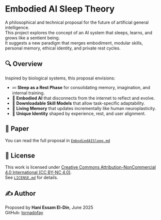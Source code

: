 # Embodied AI Sleep Theory

A philosophical and technical proposal for the future of artificial general intelligence.  
This project explores the concept of an AI system that sleeps, learns, and grows like a sentient being.  
It suggests a new paradigm that merges embodiment, modular skills, personal memory, ethical identity, and private rest cycles.

## 🔍 Overview

Inspired by biological systems, this proposal envisions:

- 💤 **Sleep as a Rest Phase** for consolidating memory, imagination, and internal training.
- 🤖 **Embodied AI** that disconnects from the internet to reflect and evolve.
- 🧩 **Downloadable Skill Models** that allow task-specific adaptability.
- 🧠 **Living Memory** that updates incrementally like human neuroplasticity.
- 🧬 **Unique Identity** shaped by experience, rest, and user alignment.

## 📄 Paper

You can read the full proposal in [`EmbodiedAISleep.md`](./EmbodiedAISleep.md)

## 🪪 License

This work is licensed under [Creative Commons Attribution-NonCommercial 4.0 International (CC BY-NC 4.0)](https://creativecommons.org/licenses/by-nc/4.0/).  
See [`LICENSE.md`](./LICENSE.md) for details.

## ✍️ Author

Proposed by **Hani Essam El-Din**, June 2025  
GitHub: [tornadofay](https://github.com/tornadofay)

